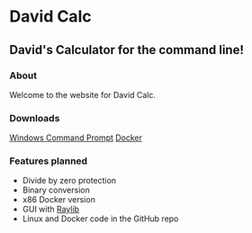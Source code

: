 # David Calc
## David's Calculator for the command line!

### About
Welcome to the website for David Calc.

### Downloads
[Windows Command Prompt](https://github.com/daviddgtnt/calc/releases/download/1.0/calc.exe)
[Docker](https://hub.docker.com/r/dugo3number2/calc)

### Features planned
* Divide by zero protection
* Binary conversion
* x86 Docker version
* GUI with [Raylib](https://raylib.com)
* Linux and Docker code in the GitHub repo

